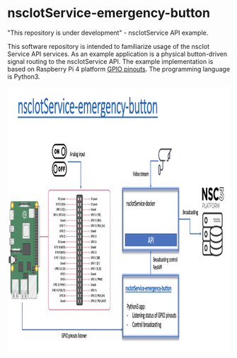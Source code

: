 # nscIotService-emergency-button
"This repository is under development" - nscIotService API example.

This software repository is intended to familiarize usage of the nscIot Service API services. As an example application is a physical button-driven signal routing to the nscIotService API. The example implementation is based on Raspberry Pi 4 platform [GPIO pinouts](https://www.raspberrypi.org/documentation/usage/gpio/). The programming language is Python3. 

<img src="https://github.com/NSION/nscIotService-emergency-button/blob/main/nscIotService-API-example.png" width="800" height="600">
